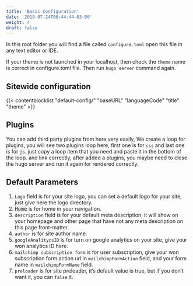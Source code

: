 ```yaml
---
title: 'Basic Configuration'
date: '2019-07-24T06:44:44-03:00'
weight: 4
draft: false
---
```

In this root folder you will find a file called `configure.toml` open this file in any text editor or IDE.

If your theme is not launched in your localhost, then check the `theme` name is correct in configure.toml file. Then run `hugo server` command again.

## Sitewide configuration

{{< contentblocklist "default-config/" "baseURL" "languageCode" "title" "theme" >}}

Plugins
-------

You can add third party plugins from here very easily, We create a loop for plugins, you will see two plugins loop here, first one is for `css` and last one is for `js`. just copy a loop item that you need and paste it in the bottom of the loop. and link correctly, after added a plugins, you maybe need to close the hugo server and run it again for rendered correctly.

Default Parameters
------------------

1. `Logo` field is for your site logo, you can set a default logo for your site, just give here the logo directory.
2. <font color="#23282d" face="Menlo, Consolas, monaco, monospace"><span style="background-color: rgb(232, 234, 235);">Home</span></font> is for home in your navigation.
3. `description` field is for your default meta description, it will show on your homepage and other page that have not any meta description on this page front-matter.
4. `author` is for site author name.
5. `googleAnalitycsID` is for turn on google analytics on your site, give your won analytics ID here.
6. `mailchimp subscription form` is for user subscription, give your won subscription form action url in `mailchimpFormAction` field, and your form name in `mailchimpFormName` field.
7. `preloader` is for site preloader, it’s default value is true, but if you don’t want it, you can `false` it.
